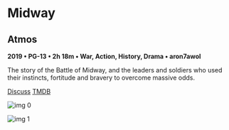 # Midway

## Atmos

**2019 • PG-13 • 2h 18m • War, Action, History, Drama • aron7awol**

The story of the Battle of Midway, and the leaders and soldiers who used their instincts, fortitude and bravery to overcome massive odds.

[Discuss](https://www.avsforum.com/threads/bass-eq-for-filtered-movies.2995212/post-59213784)  [TMDB](522162)

![img 0](https://i.imgur.com/U9z9xKf.jpg)

![img 1](https://i.imgur.com/1lkrQ4M.png)

